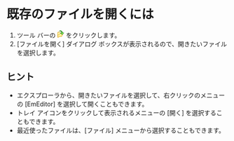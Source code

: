 # 既存のファイルを開くには

1. ツール バーの ![[開く]](../../images/fileopen.gif)
をクリックします。
2. \[ファイルを開く\] ダイアログ ボックスが表示されるので、開きたいファイルを選択します。

## ヒント

- エクスプローラから、開きたいファイルを選択して、右クリックのメニューの \[EmEditor\] を選択して開くこともできます。
- トレイ アイコンをクリックして表示されるメニューの \[開く\] を選択することもできます。
- 最近使ったファイルは、\[ファイル\] メニューから選択することもできます。